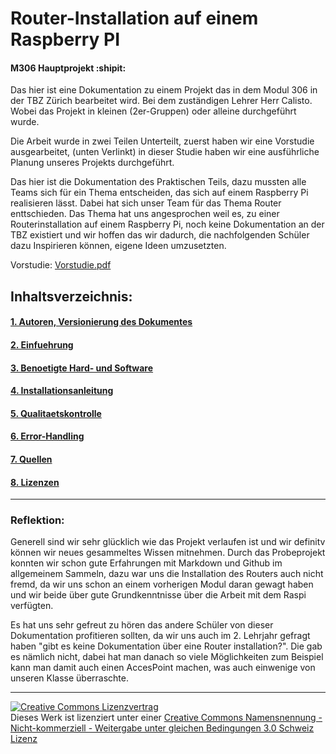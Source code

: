 # Router-Installation auf einem Raspberry PI
#### M306 Hauptprojekt :shipit:

Das hier ist eine Dokumentation zu einem Projekt das in dem Modul 306 in der TBZ Zürich bearbeitet wird. Bei dem zuständigen Lehrer Herr Calisto. Wobei das Projekt in 	kleinen (2er-Gruppen) oder alleine durchgeführt wurde. 

Die Arbeit wurde in zwei Teilen Unterteilt, zuerst haben wir eine Vorstudie ausgearbeitet, (unten Verlinkt) in dieser Studie haben wir eine ausführliche Planung unseres Projekts durchgeführt.

Das hier ist die Dokumentation des Praktischen Teils, dazu mussten alle Teams sich für ein Thema entscheiden, das sich auf einem Raspberry Pi realisieren lässt. Dabei 	hat sich unser Team  für das Thema Router enttschieden. 
Das Thema hat uns angesprochen weil es, zu einer Routerinstallation auf einem Raspberry Pi, noch keine Dokumentation an der TBZ existiert und wir hoffen das wir dadurch, die nachfolgenden Schüler dazu Inspirieren können, eigene Ideen umzusetzten. 

Vorstudie: [Vorstudie.pdf](https://github.com/FalcKat/WS_Router/files/7416091/Vorstudie.pdf)

## Inhaltsverzeichnis:

#### [1. Autoren, Versionierung des Dokumentes](M306Router/Autoren.md "1. Autoren, Versionierung des Dokumentes ")

#### [2. Einfuehrung](M306Router/Einfuehrung.md "2. Einfuehrung ")

#### [3. Benoetigte Hard- und Software](M306Router/Hardware.md  "3. Benoetigte Hard- und Software" )
	
#### [4. Installationsanleitung](M306Router/Installationsanleitung.md "4. Installationsanleitung")

#### [5. Qualitaetskontrolle](M306Router/Qualitaetskontrolle.md "5. Qualitaetskontrolle")

#### [6. Error-Handling](M306Router/Error-Handling.md  "6. Error-Handling ")

#### [7. Quellen](M306Router/Quellen.md "7. Quellen")

#### [8. Lizenzen](M306Router/Lizenz.md "8. Lizenzen" )
 

-----
### Reflektion: 
Generell sind wir sehr glücklich wie das Projekt verlaufen ist und wir definitv können wir neues gesammeltes Wissen mitnehmen. Durch das Probeprojekt konnten wir schon gute Erfahrungen mit Markdown und Github im allgemeinem Sammeln, dazu war uns die Installation des Routers auch nicht fremd, da wir uns schon an einem vorherigen Modul daran gewagt haben und wir beide über gute Grundkenntnisse über die Arbeit mit dem Raspi verfügten. 

Es hat uns sehr gefreut zu hören das andere Schüler von dieser Dokumentation profitieren sollten, da wir uns auch im 2. Lehrjahr gefragt haben "gibt es keine Dokumentation über eine Router installation?". Die gab es nämlich nicht, dabei hat man danach so viele Möglichkeiten zum Beispiel kann man damit auch einen AccesPoint machen, was auch einwenige von unseren Klasse überraschte. 
- - -

<a rel="license" href="http://creativecommons.org/licenses/by-nc-sa/3.0/ch/"><img alt="Creative Commons Lizenzvertrag" style="border-width:0" src="https://i.creativecommons.org/l/by-nc-sa/3.0/ch/88x31.png" /></a><br />Dieses Werk ist lizenziert unter einer <a rel="license" href="http://creativecommons.org/licenses/by-nc-sa/3.0/ch/">Creative Commons Namensnennung - Nicht-kommerziell - Weitergabe unter gleichen Bedingungen 3.0 Schweiz Lizenz</a>
